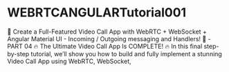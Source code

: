 # WEBRTCANGULARTutorial001
🚀 Create a Full-Featured Video Call App with WebRTC + WebSocket + Angular Material UI - Incoming / Outgoing messaging and Handlers!  🎥 - PART 04  🔥 The Ultimate Video Call App Is COMPLETE! 🔥  In this final step-by-step tutorial, we’ll show you how to build and fully implement a stunning Video Call App using WebRTC, WebSocket, 
